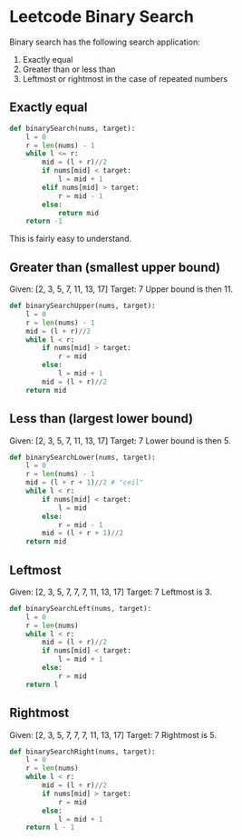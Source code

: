 # Leetcode Binary Search

Binary search has the following search application:

1. Exactly equal
2. Greater than or less than
3. Leftmost or rightmost in the case of repeated numbers

## Exactly equal

```python
def binarySearch(nums, target):
    l = 0
    r = len(nums) - 1
    while l <= r:
        mid = (l + r)//2
        if nums[mid] < target:
            l = mid + 1
        elif nums[mid] > target:
            r = mid - 1
        else:
            return mid
    return -1
```

This is fairly easy to understand.

## Greater than (smallest upper bound)

Given: [2, 3, 5, 7, 11, 13, 17]
Target: 7
Upper bound is then 11.

```python
def binarySearchUpper(nums, target):
    l = 0
    r = len(nums) - 1
    mid = (l + r)//2
    while l < r:
        if nums[mid] > target:
            r = mid
        else:
            l = mid + 1
        mid = (l + r)//2
    return mid
```

## Less than (largest lower bound)

Given: [2, 3, 5, 7, 11, 13, 17]
Target: 7
Lower bound is then 5.

```python
def binarySearchLower(nums, target):
    l = 0
    r = len(nums) - 1
    mid = (l + r + 1)//2 # "ceil"
    while l < r:
        if nums[mid] < target:
            l = mid
        else:
            r = mid - 1
        mid = (l + r + 1)//2
    return mid
```

## Leftmost

Given: [2, 3, 5, 7, 7, 7, 11, 13, 17]
Target: 7
Leftmost is 3.

```python
def binarySearchLeft(nums, target):
    l = 0
    r = len(nums)
    while l < r:
        mid = (l + r)//2
        if nums[mid] < target:
            l = mid + 1
        else:
            r = mid
    return l
```

## Rightmost

Given: [2, 3, 5, 7, 7, 7, 11, 13, 17]
Target: 7
Rightmost is 5.

```python
def binarySearchRight(nums, target):
    l = 0
    r = len(nums)
    while l < r:
        mid = (l + r)//2
        if nums[mid] > target:
            r = mid
        else:
            l = mid + 1
    return l - 1
```
